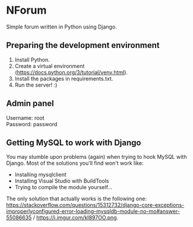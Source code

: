 # NForum
Simple forum written in Python using Django.

## Preparing the development environment
1. Install Python.
1. Create a virtual environment (https://docs.python.org/3/tutorial/venv.html).
1. Install the packages in requirements.txt.
1. Run the server! :)

## Admin panel
Username: root  
Password: password

## Getting MySQL to work with Django
You may stumble upon problems (again) when trying to hook MySQL with Django. Most of the solutions you'll find won't work like:
- Installing mysqlclient
- Installing Visual Studio with BuildTools
- Trying to compile the module yourself...

The only solution that actually works is the following one: https://stackoverflow.com/questions/15312732/django-core-exceptions-improperlyconfigured-error-loading-mysqldb-module-no-mo#answer-55086635 / https://i.imgur.com/kI897OO.png.

